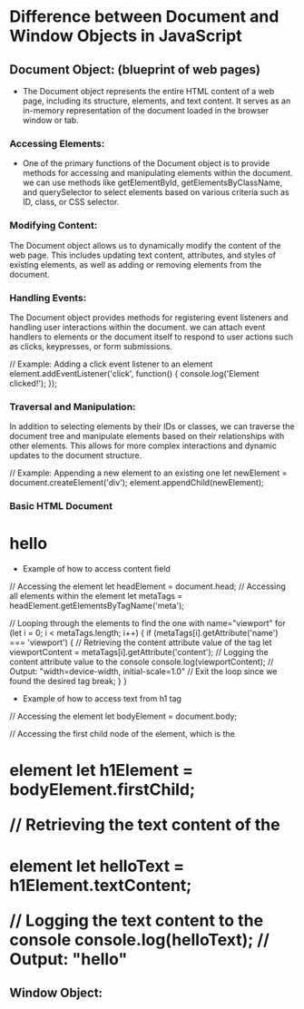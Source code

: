 # Difference between Document and Window Objects in JavaScript

## Document Object: (blueprint of web pages)

- The Document object represents the entire HTML content of a web page, including its structure, elements, and text content. It serves as an in-memory representation of the document loaded in the browser window or tab.

### Accessing Elements:
- One of the primary functions of the Document object is to provide methods for accessing and manipulating elements within the document. we can use methods like getElementById, getElementsByClassName, and querySelector to select elements based on various criteria such as ID, class, or CSS selector.

### Modifying Content:
The Document object allows us to dynamically modify the content of the web page. This includes updating text content, attributes, and styles of existing elements, as well as adding or removing elements from the document.

### Handling Events:
The Document object provides methods for registering event listeners and handling user interactions within the document. we can attach event handlers to elements or the document itself to respond to user actions such as clicks, keypresses, or form submissions.

// Example: Adding a click event listener to an element
element.addEventListener('click', function() {
    console.log('Element clicked!');
});

### Traversal and Manipulation:
In addition to selecting elements by their IDs or classes, we can traverse the document tree and manipulate elements based on their relationships with other elements. This allows for more complex interactions and dynamic updates to the document structure.

// Example: Appending a new element to an existing one
let newElement = document.createElement('div');
element.appendChild(newElement);

### Basic HTML Document

<!DOCTYPE html>
<html lang="en">
<head>
    <meta charset="UTF-8">
    <meta name="viewport" content="width=device-width, initial-scale=1.0">
    <title>Document</title>
    <script src = 'sample.js' defer></script>
</head>
<body>
    <h1>hello</h1>
</body>
</html>

- Example of how to access content field

// Accessing the <head> element
let headElement = document.head;
// Accessing all <meta> elements within the <head> element
let metaTags = headElement.getElementsByTagName('meta');

// Looping through the <meta> elements to find the one with name="viewport"
for (let i = 0; i < metaTags.length; i++) {
    if (metaTags[i].getAttribute('name') === 'viewport') {
        // Retrieving the content attribute value of the <meta> tag
        let viewportContent = metaTags[i].getAttribute('content');
        // Logging the content attribute value to the console
        console.log(viewportContent); // Output: "width=device-width, initial-scale=1.0"
        // Exit the loop since we found the desired <meta> tag
        break;
    }
}

- Example of how to access text from h1 tag

// Accessing the <body> element
let bodyElement = document.body;

// Accessing the first child node of the <body> element, which is the <h1> element
let h1Element = bodyElement.firstChild;

// Retrieving the text content of the <h1> element
let helloText = h1Element.textContent;

// Logging the text content to the console
console.log(helloText); // Output: "hello"

## Window Object:

